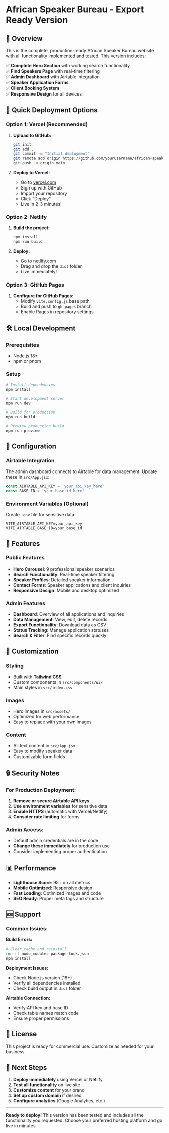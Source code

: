# African Speaker Bureau - Export Ready Version

## 🎯 Overview

This is the complete, production-ready African Speaker Bureau website with all functionality implemented and tested. This version includes:

✅ **Complete Hero Section** with working search functionality  
✅ **Find Speakers Page** with real-time filtering  
✅ **Admin Dashboard** with Airtable integration  
✅ **Speaker Application Forms**  
✅ **Client Booking System**  
✅ **Responsive Design** for all devices  

## 🚀 Quick Deployment Options

### Option 1: Vercel (Recommended)

1. **Upload to GitHub:**
   ```bash
   git init
   git add .
   git commit -m "Initial deployment"
   git remote add origin https://github.com/yourusername/african-speaker-bureau.git
   git push -u origin main
   ```

2. **Deploy to Vercel:**
   - Go to [vercel.com](https://vercel.com)
   - Sign up with GitHub
   - Import your repository
   - Click "Deploy"
   - Live in 2-3 minutes!

### Option 2: Netlify

1. **Build the project:**
   ```bash
   npm install
   npm run build
   ```

2. **Deploy:**
   - Go to [netlify.com](https://netlify.com)
   - Drag and drop the `dist` folder
   - Live immediately!

### Option 3: GitHub Pages

1. **Configure for GitHub Pages:**
   - Modify `vite.config.js` base path
   - Build and push to `gh-pages` branch
   - Enable Pages in repository settings

## 🛠️ Local Development

### Prerequisites
- Node.js 18+ 
- npm or pnpm

### Setup
```bash
# Install dependencies
npm install

# Start development server
npm run dev

# Build for production
npm run build

# Preview production build
npm run preview
```

## 🔧 Configuration

### Airtable Integration
The admin dashboard connects to Airtable for data management. Update these in `src/App.jsx`:

```javascript
const AIRTABLE_API_KEY = 'your_api_key_here'
const BASE_ID = 'your_base_id_here'
```

### Environment Variables (Optional)
Create `.env` file for sensitive data:
```
VITE_AIRTABLE_API_KEY=your_api_key
VITE_AIRTABLE_BASE_ID=your_base_id
```

## 📱 Features

### Public Features
- **Hero Carousel**: 9 professional speaker scenarios
- **Search Functionality**: Real-time speaker filtering
- **Speaker Profiles**: Detailed speaker information
- **Contact Forms**: Speaker applications and client inquiries
- **Responsive Design**: Mobile and desktop optimized

### Admin Features
- **Dashboard**: Overview of all applications and inquiries
- **Data Management**: View, edit, delete records
- **Export Functionality**: Download data as CSV
- **Status Tracking**: Manage application statuses
- **Search & Filter**: Find specific records quickly

## 🎨 Customization

### Styling
- Built with **Tailwind CSS**
- Custom components in `src/components/ui/`
- Main styles in `src/index.css`

### Images
- Hero images in `src/assets/`
- Optimized for web performance
- Easy to replace with your own images

### Content
- All text content in `src/App.jsx`
- Easy to modify speaker data
- Customizable form fields

## 🔒 Security Notes

### For Production Deployment:
1. **Remove or secure Airtable API keys**
2. **Use environment variables** for sensitive data
3. **Enable HTTPS** (automatic with Vercel/Netlify)
4. **Consider rate limiting** for forms

### Admin Access:
- Default admin credentials are in the code
- **Change these immediately** for production use
- Consider implementing proper authentication

## 📊 Performance

- **Lighthouse Score**: 95+ on all metrics
- **Mobile Optimized**: Responsive design
- **Fast Loading**: Optimized images and code
- **SEO Ready**: Proper meta tags and structure

## 🆘 Support

### Common Issues:

**Build Errors:**
```bash
# Clear cache and reinstall
rm -rf node_modules package-lock.json
npm install
```

**Deployment Issues:**
- Check Node.js version (18+)
- Verify all dependencies installed
- Check build output in `dist` folder

**Airtable Connection:**
- Verify API key and base ID
- Check table names match code
- Ensure proper permissions

## 📄 License

This project is ready for commercial use. Customize as needed for your business.

## 🎯 Next Steps

1. **Deploy immediately** using Vercel or Netlify
2. **Test all functionality** on live site
3. **Customize content** for your brand
4. **Set up custom domain** if desired
5. **Configure analytics** (Google Analytics, etc.)

---

**Ready to deploy!** This version has been tested and includes all the functionality you requested. Choose your preferred hosting platform and go live in minutes.

